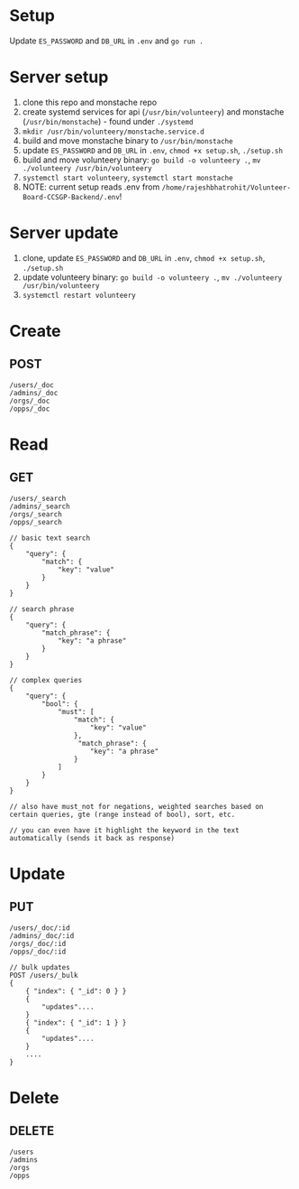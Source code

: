 # Setup

Update `ES_PASSWORD` and `DB_URL` in `.env` and `go run .`

# Server setup

1. clone this repo and monstache repo
2. create systemd services for api (`/usr/bin/volunteery`) and monstache (`/usr/bin/monstache`) - found under `./systemd`
3. `mkdir /usr/bin/volunteery/monstache.service.d`
4. build and move monstache binary to `/usr/bin/monstache`
5. update `ES_PASSWORD` and `DB_URL` in `.env`, `chmod +x setup.sh`, `./setup.sh`
6. build and move volunteery binary: `go build -o volunteery .`, `mv ./volunteery /usr/bin/volunteery`
7. `systemctl start volunteery`, `systemctl start monstache`
8. NOTE: current setup reads .env from `/home/rajeshbhatrohit/Volunteer-Board-CCSGP-Backend/.env`!

# Server update

1. clone, update `ES_PASSWORD` and `DB_URL` in `.env`, `chmod +x setup.sh`, `./setup.sh`
2. update volunteery binary: `go build -o volunteery .`, `mv ./volunteery /usr/bin/volunteery`
3. `systemctl restart volunteery`

# Create

## POST
```
/users/_doc
/admins/_doc
/orgs/_doc
/opps/_doc
```

# Read

## GET

```
/users/_search
/admins/_search
/orgs/_search
/opps/_search

// basic text search
{
    "query": {
        "match": {
            "key": "value"
        }
    }
}

// search phrase
{
    "query": {
        "match_phrase": {
            "key": "a phrase"
        }
    }
}

// complex queries
{
    "query": {
        "bool": {
            "must": [
                "match": {
                    "key": "value"
                },
                 "match_phrase": {
                    "key": "a phrase"
                }       
            ]
        }
    }
}

// also have must_not for negations, weighted searches based on certain queries, gte (range instead of bool), sort, etc.

// you can even have it highlight the keyword in the text automatically (sends it back as response)
```

# Update

## PUT

```
/users/_doc/:id
/admins/_doc/:id
/orgs/_doc/:id
/opps/_doc/:id

// bulk updates
POST /users/_bulk
{
    { "index": { "_id": 0 } }
    {
        "updates"....
    }
    { "index": { "_id": 1 } }
    {
        "updates"....
    }
    ....
}
```

# Delete

## DELETE

```
/users
/admins
/orgs
/opps
```
